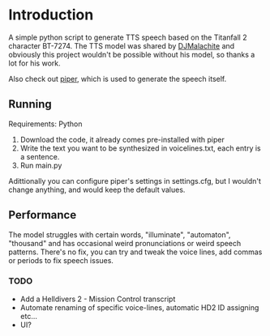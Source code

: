 # Introduction
A simple python script to generate TTS speech based on the Titanfall 2 character BT-7274. The TTS model was shared by [DJMalachite](https://github.com/DJMalachite) and obviously this project wouldn't be possible without his model, so thanks a lot for his work.

Also check out [piper](https://github.com/rhasspy/piper), which is used to generate the speech itself.

## Running
Requirements: Python

1. Download the code, it already comes pre-installed with piper
2. Write the text you want to be synthesized in voicelines.txt, each entry is a sentence.
3. Run main.py

Adittionally you can configure piper's settings in settings.cfg, but I wouldn't change anything, and would keep the default values.

## Performance
The model struggles with certain words, "illuminate", "automaton", "thousand" and has occasional weird pronunciations or weird speech patterns. There's no fix, you can try and tweak the voice lines, add commas or periods to fix speech issues.

### TODO
- Add a Helldivers 2 - Mission Control transcript
- Automate renaming of specific voice-lines, automatic HD2 ID assigning etc...
- UI?
